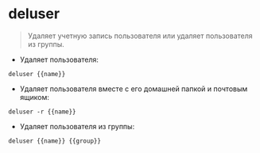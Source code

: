# deluser

> Удаляет учетную запись пользователя или удаляет пользователя из группы.

- Удаляет пользователя:

`deluser {{name}}`

- Удаляет пользователя вместе с его домашней папкой и почтовым ящиком:

`deluser -r {{name}}`

- Удаляет пользователя из группы:

`deluser {{name}} {{group}}`
